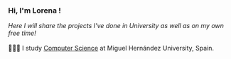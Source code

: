 ### Hi, I'm Lorena !
*Here I will share the projects I've done in University as well as on my own free time!*</br></br>
👩🏻‍💻 I study [Computer Science](https://www.umh.es/contenido/Estudios/:tit_g_192_S8/datos_es.html) at Miguel Hernández University, Spain.<br/>
